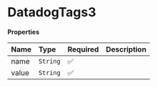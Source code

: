 # DatadogTags3

**Properties**

| Name  | Type     | Required | Description |
| :---- | :------- | :------- | :---------- |
| name  | `String` | ✅       |             |
| value | `String` | ✅       |             |
